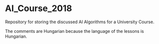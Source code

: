 # AI_Course_2018
Repository for storing the discussed AI Algorithms for a University Course.

The comments are Hungarian because the language of the lessons is Hungarian.
